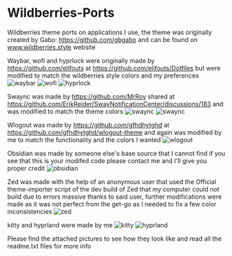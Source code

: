 # Wildberries-Ports

Wildberries theme ports on applications I use, the theme was originally created by Gabo: https://github.com/gbgabo and can be found on www.wildberries.style website

Waybar, wofi and hyprlock were originally made by https://github.com/elifouts at https://github.com/elifouts/Dotfiles but were modified to match the wildberries style colors and my preferences
![waybar](Pictures/waybar.png)
![wofi](Pictures/wofi.png)
![hyprlock](Pictures/hyprlock.JPEG)

Swaync was made by https://github.com/MrRoy shared at https://github.com/ErikReider/SwayNotificationCenter/discussions/183 and was modified to match the theme colors
![swaync](Pictures/swaync1.png)
![swaync](Pictures/swaync2.png)

Wlogout was made by https://github.com/gfhdhytghd at https://github.com/gfhdhytghd/wlogout-theme and again was modified by me to match the functionality and the colors I wanted
![wlogout](Pictures/wlogout.png)

Obsidian was made by someone else's base source that I cannot find if you see that this is your modifed code please contact me and I'll give you proper credit
![obsidian](Pictures/obsidian.png)

Zed was made with the help of an anonymous user that used the Official theme-importer script of the dev build of Zed that my computer could not build due to errors massive thanks to said user, further modifications were made as it was not perfect from the get-go as I needed to fix a few color inconsistencies 
![zed](Pictures/zed.png)

kitty and hyprland were made by me
![kitty](Pictures/kitty.png)
![hyprland](Pictures/hyprland.png)

Please find the attached pictures to see how they look like and read all the readme.txt files for more info

